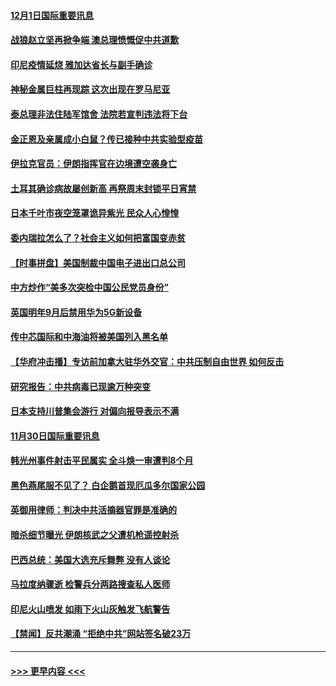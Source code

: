 #### [12月1日国际重要讯息](../pages/prog202/a102999465.md?t=12012102) 
#### [战狼赵立坚再掀争端 澳总理愤慨促中共道歉](../pages/prog202/a102999456.md?t=12012102) 
#### [印尼疫情延烧 雅加达省长与副手确诊](../pages/prog202/a102999265.md?t=12012102) 
#### [神秘金属巨柱再现踪 这次出现在罗马尼亚](../pages/prog202/a102999266.md?t=12012102) 
#### [泰总理非法住陆军馆舍 法院若宣判违法将下台](../pages/prog202/a102999209.md?t=12012102) 
#### [金正恩及亲属成小白鼠？传已接种中共实验型疫苗](../pages/prog202/a102999113.md?t=12012102) 
#### [伊拉克官员：伊朗指挥官在边境遭空袭身亡](../pages/prog202/a102999100.md?t=12012102) 
#### [土耳其确诊病故屡创新高 再祭周末封锁平日宵禁](../pages/prog202/a102999079.md?t=12012102) 
#### [日本千叶市夜空笼罩诡异紫光 民众人心惶惶](../pages/prog202/a102998703.md?t=12012102) 
#### [委内瑞拉怎么了？社会主义如何把富国变赤贫](../pages/prog202/a102999014.md?t=12012102) 
#### [【时事拼盘】美国制裁中国电子进出口总公司](../pages/prog202/a102998964.md?t=12012102) 
#### [中方炒作“美多次突检中国公民党员身份”](../pages/prog202/a102998809.md?t=12012102) 
#### [英国明年9月后禁用华为5G新设备](../pages/prog202/a102998948.md?t=12012102) 
#### [传中芯国际和中海油将被美国列入黑名单](../pages/prog202/a102998815.md?t=12012102) 
#### [【华府冲击播】专访前加拿大驻华外交官：中共压制自由世界 如何反击](../pages/prog202/a102998803.md?t=12012102) 
#### [研究报告：中共病毒已现逾万种突变](../pages/prog202/a102998770.md?t=12012102) 
#### [日本支持川普集会游行 对偏向报导表示不满](../pages/prog202/a102998677.md?t=12012102) 
#### [11月30日国际重要讯息](../pages/prog202/a102998651.md?t=12012102) 
#### [韩光州事件射击平民属实 全斗焕一审遭判8个月](../pages/prog202/a102998481.md?t=12012102) 
#### [黑色燕尾服不见了？ 白企鹅首现厄瓜多尔国家公园](../pages/prog202/a102998474.md?t=12012102) 
#### [英御用律师：判决中共活摘器官罪是准确的](../pages/prog202/a102998494.md?t=12012102) 
#### [暗杀细节曝光 伊朗核武之父遭机枪遥控射杀](../pages/prog202/a102998404.md?t=12012102) 
#### [巴西总统：美国大选充斥舞弊 没有人谈论](../pages/prog202/a102998386.md?t=12012102) 
#### [马拉度纳骤逝 检警兵分两路搜查私人医师](../pages/prog202/a102998371.md?t=12012102) 
#### [印尼火山喷发 如雨下火山灰触发飞航警告](../pages/prog202/a102998365.md?t=12012102) 
#### [【禁闻】反共潮涌 “拒绝中共”网站签名破23万](../pages/prog202/a102998263.md?t=12012102) 

----
#### [ >>> 更早内容 <<< ](../indexes/prog202-earlier.md)
